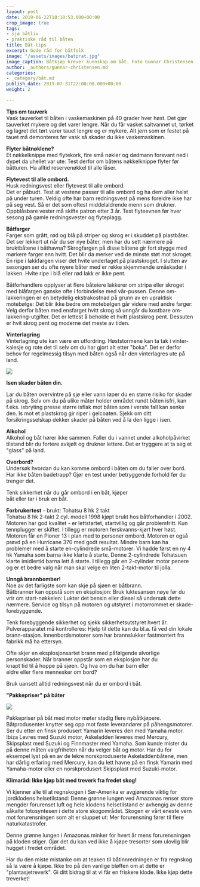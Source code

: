 ```yaml
---
layout: post
date: 2019-06-22T18:18:53.000+00:00
crop_image: true
tags:
- sjø båtliv
- praktiske råd til båten
title: Båt-tips
excerpt: Gode råd for båtfolk
image: "/assets/images/batprat.jpg"
image_caption: Båtkjøp krever kunnskap om båt. Foto Gunnar Christensen
author: _authors/gunnar-christensen.md
categories:
- _category/båt.md
publish_date: 2019-07-31T22:00:00.000+00:00
weight: 2

---
```

**Tips om tauverk**  
Vask tauverket til båten i vaskemaskinen på 40 grader hver høst. Det gjør tauverket mykere og det varer lengre. Når du får vasket saltvannet ut, tørket og lagret det tørt varer tauet lengre og er mykere. Alt jern som er festet på tauet må demonteres før vask så skader du ikke vaskemaskinen.

**Flyter båtnøklene?**  
Et nøkkelknippe med flytekork, fire små nøkler og dødmann forsvant ned i dypet da uhellet var ute: Test derfor om båtens nøkkelknippe flyter før båtturen. Ha alltid reservenøkkel til alle låser.

**Flytevest til alle ombord.**  
Husk redningsvest eller flytevest til alle ombord.  
Det er påbudt. Test at vestene passer til alle ombord og ha dem aller helst på under turen. Veldig ofte har barn redningsvest på mens foreldre ikke har på seg vest. Så er det som oftest middelaldrende menn som drukner. Oppblåsbare vester må skifte patron etter 3 år. Test flyteevnen før hver sesong på gamle redningsvester og flyteplagg.

**Båtfarger**  
Farger som grått, rød og blå på striper og skrog er i skuddet på plastbåter. Det ser lekkert ut når du ser nye båter, men har du sett nærmere på bruktbåtene i båthavna? Skrogfargen på disse båtene gir fort stygge med mørkere farger enn hvitt. Det blir da merker ved de minste støt mot skroget. En ripe i lakkfargen viser det hvite underlaget på plastskroget. I slutten av sesongen ser du ofte nyere båter med er rekke skjemmende småskader i lakken. Hvite ripe i blå eller rød lakk er ikke pent.

Båtforhandlere opplyser at flere båteiere lakkerer om stripa eller skroget med blåfargen ganske ofte i forbindelse med vår-pussen. Denne om-lakkeringen er en betydelig ekstrakostnad på grunn av en upraktisk motebølge: Det blir ikke bedre om motebølgen går videre med andre farger: Velg derfor båten med ensfarget hvitt skrog så unngår du kostbare om- lakkering-utgifter. Det er lettest å beholde et hvitt plastskrog pent. Dessuten er hvit skrog pent og moderne det meste av tiden.

**Vinterlagring**  
Vinterlagring ute kan være en utfordring. Høststormene kan ta tak i vinter-kalesje og rote det til selv om du har gjort alt etter "boka". Det er derfor behov for regelmessig tilsyn med båten også når den vinterlagres ute på land.

![](http://www.helping.no/mar.3.jpg)

**Isen skader båten din.**

Lar du båten overvintre på sjø eller vann løper du en større risiko for skader på skrog. Selv om du på ulike måter holder området rundt båten isfri, kan f.eks. isbryting presse større isflak mot båten som i verste fall kan senke den. Is mot et plastskrog gir riper i gelcoaten. Sjekk om ditt forsikringsselskap dekker skader på båten ved å la den ligge i isen.

**Alkohol**  
Alkohol og båt hører ikke sammen. Faller du i vannet under alkoholpåvirket tilstand blir du fortere avkjølt og drukner lettere. Det er tryggere at ta seg et "glass" på land.

**Overbord?**  
Undersøk hvordan du kan komme ombord i båten om du faller over bord. Har ikke båten badetrapp? Gjør en test under betryggende forhold før du trenger det.

Tenk sikkerhet når du går ombord i en båt, kjøper  
båt eller tar i bruk en båt.

**Forbrukertest** - brukt: Tohatsu 8 hk 2 takt  
Tohatsu 8 hk 2-takt 2 cyl. modell 1998 kjøpt brukt hos båtforhandler i 2002. Motoren har god kvalitet - er lettstartet, startvillig og går problemfritt. Kun tennplugger er skiftet. I tillegg er motoren ferskvanns-kjørt hver høst. Motoren får en Pioner 13 i plan med to personer ombord. Motoren er også prøvd på en Hurricane 370 med godt resultat. Mindre barn kan ha problemer med å starte en-cylindrede små-motorer: Vi hadde først en ny 4 hk Yamaha som barna ikke klarte å starte. Denne 2-cylindrede Tohatsuen klarte imidlertid barna lett å starte. I tillegg går en 2-cylinder motor penere og er et bedre valg når man skal velge en liten 2-takt-motor til jolla.

**Unngå brannbomber!**  
Noe av det farligste som kan skje på sjøen er båtbrann.  
Båtbranner kan oppstå som en eksplosjon: Bruk luktesansen nøye før du vrir om start-nøkkelen: Lukter det bensin eller diesel så undersøk dette nærmere. Service og tilsyn på motoren og utstyret i motorrommet er skade-forebyggende.

Tenk forebyggende sikkerhet og sjekk sikkerhetsutstyret hvert år. Pulverapparatet må kontrolleres: Hjelp til dette kan du bl.a. få ved din lokale brann-stasjon. Innenbordsmotorer som har brannslukker fastmontert fra fabrikk må ha ettersyn.

Ofte skjer en eksplosjonsartet brann med påfølgende alvorlige personskader. Når branner oppstår som en eksplosjon har du  
knapt tid til å hoppe på sjøen. Og hva om du har barn eller  
eldre eller flere mennesker om bord?

Bruk uansett alltid redningsvest når du er ombord i båt.

**"Pakkepriser" på båter**

![](http://www.helping.no/arend.05.jpg)

Pakkepriser på båt med motor møter stadig flere nybåtkjøpere. Båtprodusenter knytter seg opp mot faste leverandører på påhengsmotorer. Ser du etter en finsk produsert Yamarin leveres den med Yamaha motor. Ibiza Levres med Suzuki motor, Askeladden leveres med Mercury, Skipsplast med Suzuki og Finnmaster med Yamaha. Som kunde mister du på denne måten valgfriheten når du velger båt og motor. Har du for eksempel lyst på en av de lekre norskproduserte Askeladdenbåtene, men har dårlig erfaring med Mercury, kan du lett havne på en finsk Yamarin med Yamaha-motor eller en norskprodusert Skipsplast med Suzuki-motor.

**Klimaråd: Ikke kjøp båt med treverk fra fredet skog!**

Vi kjenner alle til at regnskogen i Sør-Amerika er avgjørende viktig for jordklodens helsetilstand: Denne grønne lungen ved Amazonas renser store mengder forurenset luft og hele klodens helsetilstand er avhengig av denne såkalte fotosyntesen i dette store skogområdet. Skogen er vårt eneste vern mot forurensningen som alt er sluppet ut: Mer forurensning fører til flere naturkatastrofer.

Denne grønne lungen i Amazonas minker for hvert år mens forurensningen på kloden stiger. Gjør det du kan ved ikke å kjøpe tresorter som ulovlig blir hugget i fredet området.

Har du den miste mistanke om at teaken til båtinnredningen er fra regnskog så la være å kjøpe. Ikke tro på den vanlige bløffen om at dette er "plantasjetreverk". Gi ditt bidrag til at vi får en friskere klode. Ikke kjøp dette treverket!